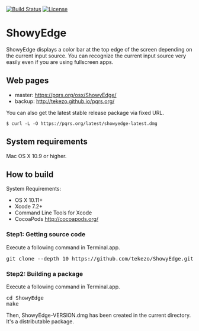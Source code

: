 [![Build Status](https://travis-ci.org/tekezo/ShowyEdge.svg?branch=master)](https://travis-ci.org/tekezo/ShowyEdge)
[![License](https://img.shields.io/badge/license-Public%20Domain-blue.svg)](https://github.com/tekezo/ShowyEdge/blob/master/LICENSE.md)

ShowyEdge
=========

ShowyEdge displays a color bar at the top edge of the screen depending on the current input source.
You can recognize the current input source very easily even if you are using fullscreen apps.


Web pages
---------

* master: https://pqrs.org/osx/ShowyEdge/
* backup: http://tekezo.github.io/pqrs.org/

You can also get the latest stable release package via fixed URL.

```
$ curl -L -O https://pqrs.org/latest/showyedge-latest.dmg
```

System requirements
-------------------
Mac OS X 10.9 or higher.


How to build
------------

System Requirements:

* OS X 10.11+
* Xcode 7.2+
* Command Line Tools for Xcode
* CocoaPods http://cocoapods.org/

### Step1: Getting source code

Execute a following command in Terminal.app.

<pre>
git clone --depth 10 https://github.com/tekezo/ShowyEdge.git
</pre>

### Step2: Building a package

Execute a following command in Terminal.app.

<pre>
cd ShowyEdge
make
</pre>

Then, ShowyEdge-VERSION.dmg has been created in the current directory.
It's a distributable package.
